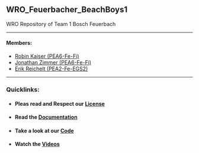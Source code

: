 ## WRO_Feuerbacher_BeachBoys1
WRO Repository of Team 1 Bosch Feuerbach

---

#### Members:
 - [Robin Kaiser (PEA6-Fe-Fi)](mailto:Robin.Kaiser@de.bosch.com)
 - [Jonathan Zimmer (PEA6-Fe-Fi)](mailto:Jonathan.Zimmer@de.bosch.com)
 - [Erik Reichelt (PEA2-Fe-EGS2)](mailto:Erik.Reichelt@de.bosch.com)
 
---

### Quicklinks:
- #### Pleas read and Respect our [License]()

- #### Read the [Documentation](./DOCUMENTATION.md)

- #### Take a look at our [Code](./CODE.md)

- #### Watch the [Videos](./VIDEOS.md)
